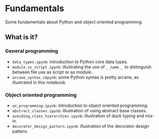 # Fundamentals

Some fundamentals about Python and object oriented programming.


## What is it?

### General programming

  * `data_types.ipynb`: introduction to Python core data types.
  * `module_vs_script.ipynb`: illustrating the use of `__name__` to
    distinguish between file use as script or as module.
  * `arcane_syntax.ibpynb`: some Python syntax is pretty arcane, as
    illustrated in this notebook.


### Object oriented programming

  * `oo_programming.ipynb`: introduction to object oriented
    programming.
  * `abstract_classes.ipynb`: illustration of using abstract base
    classes.
  * `avoiding_class_hierarchies.ipynb`: illustration of duck typing
    and mix-in.
  * `decorator_design_pattern.ipynb`: illustration of the decorator
    design pattern.
